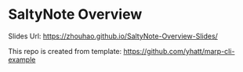 # SaltyNote Overview 

Slides Url: https://zhouhao.github.io/SaltyNote-Overview-Slides/

This repo is created from template: https://github.com/yhatt/marp-cli-example